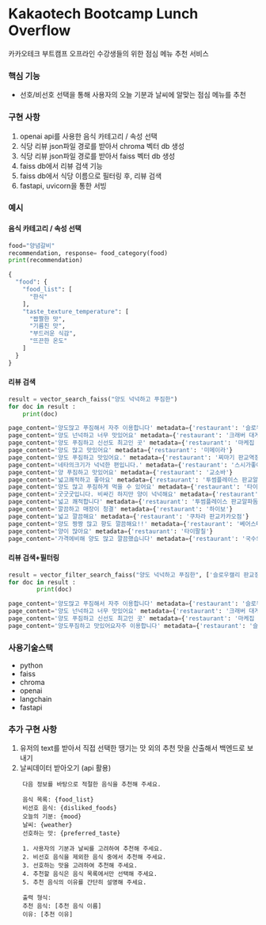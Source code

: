 # Kakaotech Bootcamp Lunch Overflow

카카오테크 부트캠프 오프라인 수강생들의 위한 점심 메뉴 추천 서비스

### 핵심 기능

- 선호/비선호 선택을 통해 사용자의 오늘 기분과 날씨에 알맞는 점심 메뉴를 추천

### 구현 사항
1. openai api를 사용한 음식 카테고리 / 속성 선택  
2. 식당 리뷰 json파일 경로를 받아서 chroma 벡터 db 생성  
3. 식당 리뷰 json파일 경로를 받아서 faiss 벡터 db 생성  
4. faiss db에서 리뷰 검색 기능  
5. faiss db에서 식당 이름으로 필터링 후, 리뷰 검색  
6. fastapi, uvicorn을 통한 서빙

### 예시

#### 음식 카테고리 / 속성 선택
~~~python
food="양념갈비"
recommendation, response= food_category(food)
print(recommendation)
~~~
~~~python
{
  "food": {
    "food_list": [
      "한식"
    ],
    "taste_texture_temperature": [
      "짭짤한 맛",
      "기름진 맛",
      "부드러운 식감",
      "뜨끈한 온도"
    ]
  }
}
~~~

#### 리뷰 검색
~~~python
result = vector_search_faiss("양도 넉넉하고 푸짐한")
for doc in result :
    print(doc)
~~~
~~~python
page_content='양도많고 푸짐해서 자주 이용합니다' metadata={'restaurant': '슬로우캘리 판교점'}
page_content='양도 넌넉하고 너무 맛있어요' metadata={'restaurant': '크래버 대게나라 판교점'}
page_content='양도 푸짐하고 신선도 최고인 곳' metadata={'restaurant': '마케집 판교점'}
page_content='양도 많고 맛있어요' metadata={'restaurant': '미메이라'}
page_content='양도 푸짐하고 맛있어요.' metadata={'restaurant': '찌마기 판교역점'}
page_content='네타의크기가 넉넉한 편입니다.' metadata={'restaurant': '스시가좋아서'}
page_content='양 푸짐하고 맛있어요' metadata={'restaurant': '교소바'}
page_content='넓고쾌적하고 좋아요' metadata={'restaurant': '투썸플레이스 판교알파돔점'}
page_content='양도 많고 푸짐하게 먹을 수 있어요' metadata={'restaurant': '타이팔칠'}
page_content='굿굿굿입니다. 비싸긴 하지만 양이 넉넉해요' metadata={'restaurant': '평가옥 판교점'}
page_content='넓고 쾌적합니다' metadata={'restaurant': '투썸플레이스 판교알파돔점'}
page_content='깔끔하고 매장이 청결' metadata={'restaurant': '하이보'}
page_content='넓고 깔끔해요' metadata={'restaurant': '쿠차라 판교카카오점'}
page_content='양도 짱짱 많고 향도 깔끔해요!!' metadata={'restaurant': '베어스타코 판교점'}
page_content='양이 많아요' metadata={'restaurant': '타이팔칠'}
page_content='가격에비해 양도 많고 깔끔했습니다' metadata={'restaurant': '국수의진수'}
~~~

#### 리뷰 검색+필터링
~~~python
result = vector_filter_search_faiss("양도 넉넉하고 푸짐한", ['슬로우캘리 판교점', '크래버 대게나라 판교점','마케집 판교점'])
for doc in result :
        print(doc)
~~~
~~~python
page_content='양도많고 푸짐해서 자주 이용합니다' metadata={'restaurant': '슬로우캘리 판교점'}
page_content='양도 넌넉하고 너무 맛있어요' metadata={'restaurant': '크래버 대게나라 판교점'}
page_content='양도 푸짐하고 신선도 최고인 곳' metadata={'restaurant': '마케집 판교점'}
page_content='양도푸짐하고 맛있어요자주 이용합니다' metadata={'restaurant': '슬로우캘리 판교점'}
~~~

### 사용기술스택

- python
- faiss
- chroma
- openai
- langchain
- fastapi

### 추가 구현 사항

1. 유저의 text를 받아서 직접 선택한 땡기는 맛 외의 추천 맛을 산출해서 백엔드로 보내기
2. 날씨데이터 받아오기 (api 활용)
~~~
    다음 정보를 바탕으로 적절한 음식을 추천해 주세요.

    음식 목록: {food_list}
    비선호 음식: {disliked_foods}
    오늘의 기분: {mood}
    날씨: {weather}
    선호하는 맛: {preferred_taste}

    1. 사용자의 기분과 날씨를 고려하여 추천해 주세요.
    2. 비선호 음식을 제외한 음식 중에서 추천해 주세요.
    3. 선호하는 맛을 고려하여 추천해 주세요.
    4. 추천할 음식은 음식 목록에서만 선택해 주세요.
    5. 추천 음식의 이유를 간단히 설명해 주세요.

    출력 형식:
    추천 음식: [추천 음식 이름]
    이유: [추천 이유]
~~~


